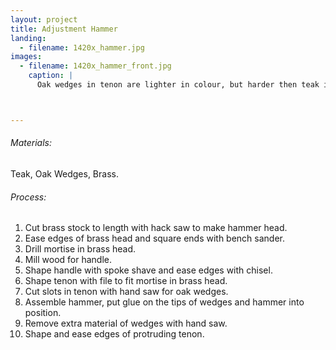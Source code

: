 ```yaml
---
layout: project
title: Adjustment Hammer
landing:
  - filename: 1420x_hammer.jpg
images:
  - filename: 1420x_hammer_front.jpg
    caption: |
      Oak wedges in tenon are lighter in colour, but harder then teak in order to compress the wood of the handle and create a tight fit in the mortise.



---
```


###### Materials:
Teak, Oak Wedges, Brass.


###### Process:
1. Cut brass stock to length with hack saw to make hammer head.
2. Ease edges of brass head and square ends with bench sander.
3. Drill mortise in brass head.
4. Mill wood for handle.
5. Shape handle with spoke shave and ease edges with chisel.
6. Shape tenon with file to fit mortise in brass head.
7. Cut slots in tenon with hand saw for oak wedges.
8. Assemble hammer, put glue on the tips of wedges and hammer into position.
9. Remove extra material of wedges with hand saw.
10. Shape and ease edges of protruding tenon.

